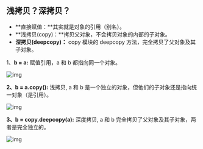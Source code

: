 ## 浅拷贝？深拷贝？

- **直接赋值：**其实就是对象的引用（别名）。
- **浅拷贝(copy)：**拷贝父对象，不会拷贝对象的内部的子对象。
- **深拷贝(deepcopy)：** copy 模块的 deepcopy 方法，完全拷贝了父对象及其子对象。

1、**b = a:** 赋值引用，a 和 b 都指向同一个对象。

![img](https://www.runoob.com/wp-content/uploads/2017/03/1489720931-7116-4AQC6.png)

**2、b = a.copy():** 浅拷贝, a 和 b 是一个独立的对象，但他们的子对象还是指向统一对象（是引用）。

![img](https://www.runoob.com/wp-content/uploads/2017/03/1489720930-6827-Vtk4m.png)

**3、b = copy.deepcopy(a):** 深度拷贝, a 和 b 完全拷贝了父对象及其子对象，两者是完全独立的。

![img](https://www.runoob.com/wp-content/uploads/2017/03/1489720930-5882-BO4qO.png)